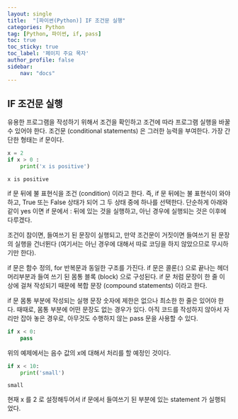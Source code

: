 ```yaml
---
layout: single
title:  "[파이썬(Python)] IF 조건문 실행"
categories: Python
tag: [Python, 파이썬, if, pass]
toc: true
toc_sticky: true
toc_label: '페이지 주요 목자'
author_profile: false
sidebar:
    nav: "docs"
---
```




## IF 조건문 실행
유용한 프로그램을 작성하기 위해서 조건을 확인하고 조건에 따라 프로그램 실행을 바꿀 수 있어야 한다. 조건문 (conditional statements) 은 그러한 능력을 부여한다. 가장 간단한 형태는 if 문이다.


```python
x = 2 
if x > 0 :
    print('x is positive')
```

    x is positive
    

if 문 뒤에 불 표현식을 조건 (condition) 이라고 한다. 즉, if 문 뒤에는 불 표현식이 와야 하고, True 또는 False 상태가 되어 그 두 상태 중에 하나를 선택한다. 단순하게 아래와 같이 yes 이면 if 문에서 : 뒤에 있는 것을 실행하고, 아닌 경우에 실행되는 것은 이후에 다루겠다.

조건이 참이면, 들여쓰기 된 문장이 실행되고, 만약 조건문이 거짓이면 들여쓰기 된 문장의 실행을 건너뛴다 (여기서는 아닌 경우에 대해서 따로 코딩을 하지 않았으므로 무시하기만 한다).

if 문은 함수 정의, for 반복문과 동일한 구조를 가진다. if 문은 콜론(:) 으로 끝나는 헤더 머리부분과 들여 쓰기 된 몸통 블록 (block) 으로 구성된다. if 문 처럼 문장이 한 줄 이상에 걸쳐 작성되기 때문에 복합 문장 (compound statements) 이라고 한다.

if 문 몸통 부분에 작성되는 실행 문장 숫자에 제한은 없으나 최소한 한 줄은 있어야 한다. 때때로, 몸통 부분에 어떤 문장도 없는 경우가 있다. 아직 코드를 작성하지 않아서 자리만 잡아 놓은 경우로, 아무것도 수행하지 않는 pass 문을 사용할 수 있다.


```python
if x < 0:
    pass
```

위의 예제에서는 음수 값의 x에 대해서 처리를 할 예정인 것이다.


```python
if x < 10:
    print('small')
```

    small
    

현재 x 를 2 로 설정해두어서 if 문에서 들여쓰기 된 부분에 있는 statement 가 실행되었다.
